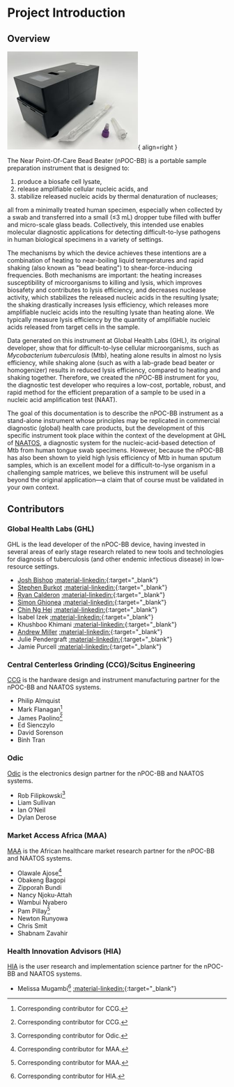 # Project Introduction

## Overview

![nPOC-BB Gamma version](img/gamma-09.jpg){ align=right }

The Near Point-Of-Care Bead Beater (nPOC-BB) is a portable sample preparation instrument that is designed to:

1. produce a biosafe cell lysate,
2. release amplifiable cellular nucleic acids, and
3. stabilize released nucleic acids by thermal denaturation of nucleases;

all from a minimally treated human specimen, especially when collected by a swab and transferred into a small (≤3 mL) dropper tube filled with buffer and micro-scale glass beads. Collectively, this intended use enables molecular diagnostic applications for detecting difficult-to-lyse pathogens in human biological specimens in a variety of settings.

The mechanisms by which the device achieves these intentions are a combination of heating to near-boiling liquid temperatures and rapid shaking (also known as "bead beating") to shear-force-inducing frequencies. Both mechanisms are important: the heating increases susceptibility of microorganisms to killing and lysis, which improves biosafety and contributes to lysis efficiency, and decreases nuclease activity, which stabilizes the released nucleic acids in the resulting lysate; the shaking drastically increases lysis efficiency, which releases more amplifiable nucleic acids into the resulting lysate than heating alone. We typically measure lysis efficiency by the quantity of amplifiable nucleic acids released from target cells in the sample.

Data generated on this instrument at Global Health Labs (GHL), its original developer, show that for difficult-to-lyse cellular microorganisms, such as *Mycobacterium tuberculosis* (Mtb), heating alone results in almost no lysis efficiency, while shaking alone (such as with a lab-grade bead beater or homogenizer) results in reduced lysis efficiency, compared to heating and shaking together. Therefore, we created the nPOC-BB instrument for you, the diagnostic test developer who requires a low-cost, portable, robust, and rapid method for the efficient preparation of a sample to be used in a nucleic acid amplification test (NAAT).

The goal of this documentation is to describe the nPOC-BB instrument as a stand-alone instrument whose principles may be replicated in commercial diagnostic (global) health care products, but the development of this specific instrument took place within the context of the development at GHL of [NAATOS][1], a diagnostic system for the nucleic-acid-based detection of Mtb from human tongue swab specimens. However, because the nPOC-BB has also been shown to yield high lysis efficiency of Mtb in human sputum samples, which is an excellent model for a difficult-to-lyse organism in a challenging sample matrices, we believe this instrument will be useful beyond the original application—a claim that of course must be validated in your own context.

## Contributors

### Global Health Labs (GHL)

GHL is the lead developer of the nPOC-BB device, having invested in several areas of early stage research related to new tools and technologies for diagnosis of tuberculosis (and other endemic infectious disease) in low-resource settings.

- [Josh Bishop](https://github.com/jdbishop) [:material-linkedin:](https://www.linkedin.com/in/josh-bishop-ph-d-6207324/){:target="_blank"}
- [Stephen Burkot](https://github.com/sburkot24) [:material-linkedin:](https://www.linkedin.com/in/stephenburkot/){:target="_blank"}
- [Ryan Calderon](https://github.com/rcalderon04) [:material-linkedin:](https://www.linkedin.com/in/ryan-calderon-a6a02625/){:target="_blank"}
- [Simon Ghionea](https://github.com/sghionea) [:material-linkedin:](https://www.linkedin.com/in/simonghionea/){:target="_blank"}
- [Chin Ng Hei](https://github.com/ngchei) [:material-linkedin:](https://www.linkedin.com/in/chin-ng-ph-d-21522013/){:target="_blank"}
- Isabel Izek [:material-linkedin:](https://www.linkedin.com/in/isabel-izek/){:target="_blank"}
- Khushboo Khimani [:material-linkedin:](https://www.linkedin.com/in/khushboo-khimani/){:target="_blank"}
- [Andrew Miller](https://github.com/andrewmiller-ghl) [:material-linkedin:](https://www.linkedin.com/in/andrew-miller-78938520/){:target="_blank"}
- Julie Pendergraft [:material-linkedin:](https://www.linkedin.com/in/julielpendergraft/){:target="_blank"}
- Jamie Purcell [:material-linkedin:](https://www.linkedin.com/in/jamie-purcell-phd-098aa65a/){:target="_blank"}

### Central Centerless Grinding (CCG)/Scitus Engineering

[CCG](http://ccgonline.net/) is the hardware design and instrument manufacturing partner for the nPOC-BB and NAATOS systems.

- Philip Almquist
- Mark Flanagan[^1]
- James Paolino[^1]
- Ed Sienczylo
- David Sorenson
- Binh Tran

### Odic

[Odic](https://odic.com/) is the electronics design partner for the nPOC-BB and NAATOS systems.

- Rob Filipkowski[^2]
- Liam Sullivan
- Ian O’Neil
- Dylan Derose

### Market Access Africa (MAA)

[MAA](https://www.marketaccess.africa/) is the African healthcare market research partner for the nPOC-BB and NAATOS systems.

- Olawale Ajose[^3]
- Obakeng Bagopi
- Zipporah Bundi
- Nancy Njoku-Attah
- Wambui Nyabero
- Pam Pillay[^3]
- Newton Runyowa
- Chris Smit
- Shabnam Zavahir

### Health Innovation Advisors (HIA)

[HIA](https://innovationadvisors.org/) is the user research and implementation science partner for the nPOC-BB and NAATOS systems.

- Melissa Mugambi[^4] [:material-linkedin:](https://www.linkedin.com/in/melissamugambi/){:target="_blank"}

[^1]: Corresponding contributor for CCG.
[^2]: Corresponding contributor for Odic.
[^3]: Corresponding contributor for MAA.
[^4]: Corresponding contributor for HIA.

[1]: <https://www.ghlabs.org/innovations/next-generation-dx-platforms-2> "NAATOS: Nucleic Acid Amplification Test On a Strip"
